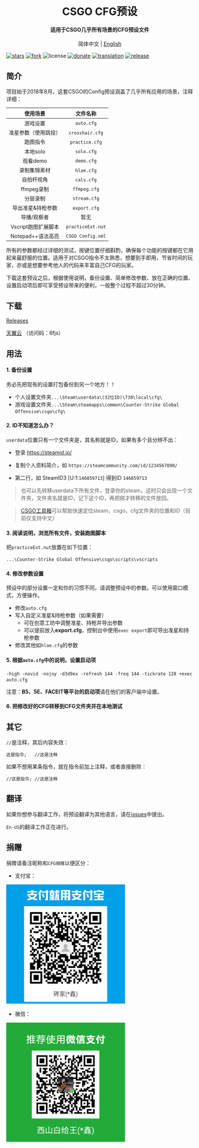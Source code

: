 <h1 align="center">CSGO CFG预设</h1>
<h4 align="center">适用于CSGO几乎所有场景的CFG预设文件</h3>

<p align="center">
  简体中文 |
  <a href="https://github.com/Purple-CSGO/CSGO-Config-Presets/blob/En-US/README.md">English</a>
  

</p>

[![stars](https://img.shields.io/github/stars/Purple-CSGO/CSGO-Config-Presets.svg?style=flat&color=green)](https://github.com/Purple-CSGO/CSGO-Config-Presets)
[![fork](https://img.shields.io/github/forks/Purple-CSGO/CSGO-Config-Presets.svg?style=flat&color=critical)](https://github.com/Purple-CSGO/CSGO-Config-Presets)
![license](https://img.shields.io/badge/license-GPL%203-orange.svg?style=flat)
[![donate](https://img.shields.io/badge/$-donate-ff69b4.svg?style=flat)](https://github.com/Purple-CSGO/CSGO-Config-Presets#捐赠)
[![translation](https://img.shields.io/badge/$-translation-ff69b4.svg?style=flat&color=blueviolet)](https://github.com/Purple-CSGO/CSGO-Config-Presets#翻译)
[![release](https://img.shields.io/github/release/Purple-CSGO/CSGO-Config-Presets.svg?style=flat&color=blue)](https://github.com/Purple-CSGO/CSGO-Config-Presets/releases)

## 简介

项目始于2018年8月，这套CSGO的Config预设涵盖了几乎所有应用的场景，注释详细：

|       使用场景       |     文件名称      |
| :------------------: | :---------------: |
|       游戏设置       |    `auto.cfg`     |
| 准星参数（使用跳投） |  `crosshair.cfg`  |
|       跑图指令       |  `practice.cfg`   |
|       本地solo       |    `solo.cfg`     |
|       观看demo       |    `demo.cfg`     |
|     录制集锦素材     |    `hlae.cfg`     |
|      自拍杆视角      |    `cals.cfg`     |
|      ffmpeg录制      |   `ffmpeg.cfg`    |
|       分层录制       |   `stream.cfg`    |
|  导出准星&持枪参数   |   `export.cfg`    |
|     导播/观察者      |       暂无        |
| Vscript跑图扩展脚本  | `practiceExt.nut` |
|  Notepad++语法高亮   | `CSGO Config.xml` |

所有的参数都经过详细的测试，按键位置仔细斟酌，确保每个功能的按键都在它用起来最舒服的位置。适用于对CSGO指令不太熟悉，想要到手即用，节省时间的玩家，亦或是想要参考他人的代码来丰富自己CFG的玩家。

下载这套预设之后，根据使用说明，备份设置、简单修改参数、放在正确的位置、设置启动项后即可享受预设带来的便利，一般整个过程不超过30分钟。

## 下载

[Releases](https://github.com/Purple-CSGO/CSGO-Config-Presets/releases)

[天翼云](https://cloud.189.cn/t/bm6bYjRRV7Fn) （访问码：6fjs）

## 用法

#### 1. 备份设置

务必先把现有的设置打包备份到另一个地方！！

- 个人设置文件夹`...\Steam\userdata\(32位ID)\730\local\cfg\`
- 游戏设置文件夹`...\Steam\steamapps\common\Counter-Strike Global Offensive\csgo\cfg\`

#### 2. ID不知道怎么办？

`userdata`位置只有一个文件夹是，其名称就是ID，如果有多个且分辨不出：

- 登录 https://steamid.io/

- 复制个人资料简介，如 `https://steamcommunity.com/id/1234567890/`

- 第二行，如 SteamID3 [U:1:`146859713`]  得到ID `146859713`

> 也可以先转移userdata下所有文件，登录你的steam，这时只会出现一个文件夹，文件夹名就是ID，记下这个ID，再把刚才转移的文件放回。

> [CSGO工具箱](https://github.com/Purple-CSGO/CSGO-Toolbox)可以帮助快速定位steam，csgo，cfg文件夹的位置和ID（目前仅支持中文）

#### 3. 阅读说明，浏览所有文件，安装跑图脚本

把`practiceExt.nut`放置在如下位置：

`...\Counter-Strike Global Offensive\csgo\scripts\vscripts`

#### 4. 修改参数设置

预设中的部分设置一定和你的习惯不同，请调整预设中的参数。可以使用窗口模式，方便操作。

- 修改`auto.cfg`
- 写入自定义准星&持枪参数（如果需要）
  - 可在创意工坊中调整准星、持枪并导出参数
  - 可以提前放入**export.cfg**，控制台中使用`exec export`即可导出准星和持枪参数
- 修改其他如`hlae.cfg`的参数

#### 5. 根据`auto.cfg`中的说明，设置启动项

```
-high -novid -nojoy -d3d9ex -refresh 144 -freq 144 -tickrate 128 +exec auto.cfg
```

注意：**B5、5E、FACEIT等平台的启动项**请在他们的客户端中设置。

#### **6. 把修改好的CFG转移到CFG文件夹并在本地测试**

## 其它

`//`是注释，其后内容失效：

```
这是指令;	//这是注释
```

如果不想用某条指令，就在指令前加上注释，或者直接删除：

```
//这是指令;	//这是注释
```

## 翻译

如果你想参与翻译工作，将预设翻译为其他语言，请在[issues](https://github.com/Purple-CSGO/CSGO-Config-Presets/issues)中提出。

`En-US`的翻译工作正在进行。

## 捐赠

捐赠请备注昵称和`CFG捐赠`以便区分：

- 支付宝：

<img src="支付宝.png" alt="Alipay" style="zoom: 80%;" />

- 微信：

<img src="微信.png" alt="Wechat" style="zoom:80%;" />
